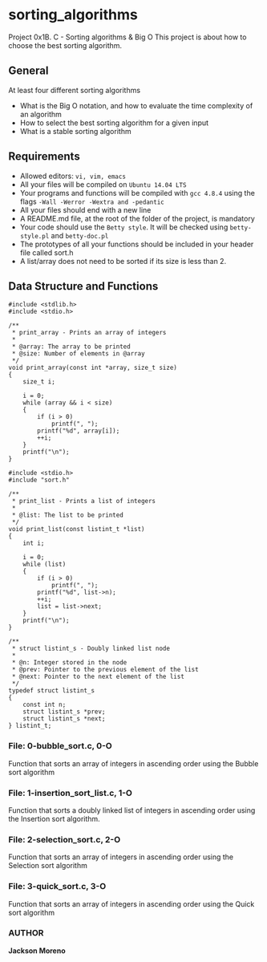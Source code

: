 # sorting_algorithms
Project 0x1B. C - Sorting algorithms &amp; Big O
This project is about how to choose the best sorting algorithm.

## General
At least four different sorting algorithms
+ What is the Big O notation, and how to evaluate the time complexity of an algorithm
+ How to select the best sorting algorithm for a given input
+ What is a stable sorting algorithm

## Requirements
+ Allowed editors: `vi, vim, emacs`
+ All your files will be compiled on `Ubuntu 14.04 LTS`
+ Your programs and functions will be compiled with `gcc 4.8.4` using the flags `-Wall -Werror -Wextra and -pedantic`
+ All your files should end with a new line
+ A README.md file, at the root of the folder of the project, is mandatory
+ Your code should use the `Betty style`. It will be checked using `betty-style.pl` and `betty-doc.pl`
+ The prototypes of all your functions should be included in your header file called sort.h
+ A list/array does not need to be sorted if its size is less than 2.

## Data Structure and Functions
```
#include <stdlib.h>
#include <stdio.h>

/**
 * print_array - Prints an array of integers
 *
 * @array: The array to be printed
 * @size: Number of elements in @array
 */
void print_array(const int *array, size_t size)
{
    size_t i;

    i = 0;
    while (array && i < size)
    {
        if (i > 0)
            printf(", ");
        printf("%d", array[i]);
        ++i;
    }
    printf("\n");
}
```

```
#include <stdio.h>
#include "sort.h"

/**
 * print_list - Prints a list of integers
 *
 * @list: The list to be printed
 */
void print_list(const listint_t *list)
{
    int i;

    i = 0;
    while (list)
    {
        if (i > 0)
            printf(", ");
        printf("%d", list->n);
        ++i;
        list = list->next;
    }
    printf("\n");
}
```

```
/**
 * struct listint_s - Doubly linked list node
 *
 * @n: Integer stored in the node
 * @prev: Pointer to the previous element of the list
 * @next: Pointer to the next element of the list
 */
typedef struct listint_s
{
    const int n;
    struct listint_s *prev;
    struct listint_s *next;
} listint_t;
```

### File: 0-bubble_sort.c, 0-O
Function that sorts an array of integers in ascending order using the Bubble sort algorithm

### File: 1-insertion_sort_list.c, 1-O
Function that sorts a doubly linked list of integers in ascending order using the Insertion sort algorithm.

### File: 2-selection_sort.c, 2-O
Function that sorts an array of integers in ascending order using the Selection sort algorithm

### File: 3-quick_sort.c, 3-O
Function that sorts an array of integers in ascending order using the Quick sort algorithm

### AUTHOR
**Jackson Moreno**
